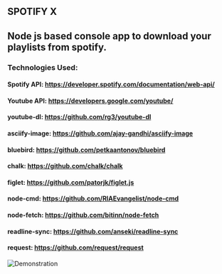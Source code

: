## SPOTIFY X

## Node js based console app to download your playlists from spotify.

### Technologies Used:

#### Spotify API: https://developer.spotify.com/documentation/web-api/
#### Youtube API: https://developers.google.com/youtube/
#### youtube-dl: https://github.com/rg3/youtube-dl
#### asciify-image: https://github.com/ajay-gandhi/asciify-image
#### bluebird: https://github.com/petkaantonov/bluebird
#### chalk: https://github.com/chalk/chalk
#### figlet: https://github.com/patorjk/figlet.js
#### node-cmd: https://github.com/RIAEvangelist/node-cmd
#### node-fetch: https://github.com/bitinn/node-fetch
#### readline-sync: https://github.com/anseki/readline-sync
#### request: https://github.com/request/request

![Demonstration](https://user-images.githubusercontent.com/29705703/49695536-a9745200-fbc2-11e8-92a6-9e1a4da597cc.png)